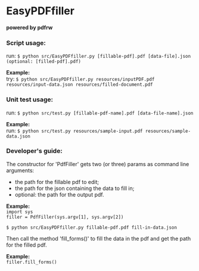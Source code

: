 # EasyPDFfiller  
**powered by pdfrw**

### Script usage:
run: `$ python src/EasyPDFfiller.py [fillable-pdf].pdf [data-file].json (optional: [filled-pdf].pdf)`

**Example:**  
try: `$ python src/EasyPDFfiller.py resources/inputPDF.pdf resources/input-data.json resources/filled-document.pdf`


### Unit test usage:
run: `$ python src/test.py [fillable-pdf-name].pdf [data-file-name].json`

**Example:**  
run: `$ python src/test.py resources/sample-input.pdf resources/sample-data.json`

### Developer's guide:
The constructor for 'PdfFiller' gets two (or three) params as command line arguments:
- the path for the fillable pdf to edit;
- the path for the json containing the data to fill in;
- optional: the path for the output pdf.

**Example:**  
`import sys`  
`filler = PdfFiller(sys.argv[1], sys.argv[2])`

`$ python src/EasyPDFfiller.py fillable-pdf.pdf fill-in-data.json`

Then call the method 'fill_forms()' to fill the data in the pdf and get the path for the filled pdf.

**Example:**  
`filler.fill_forms()`